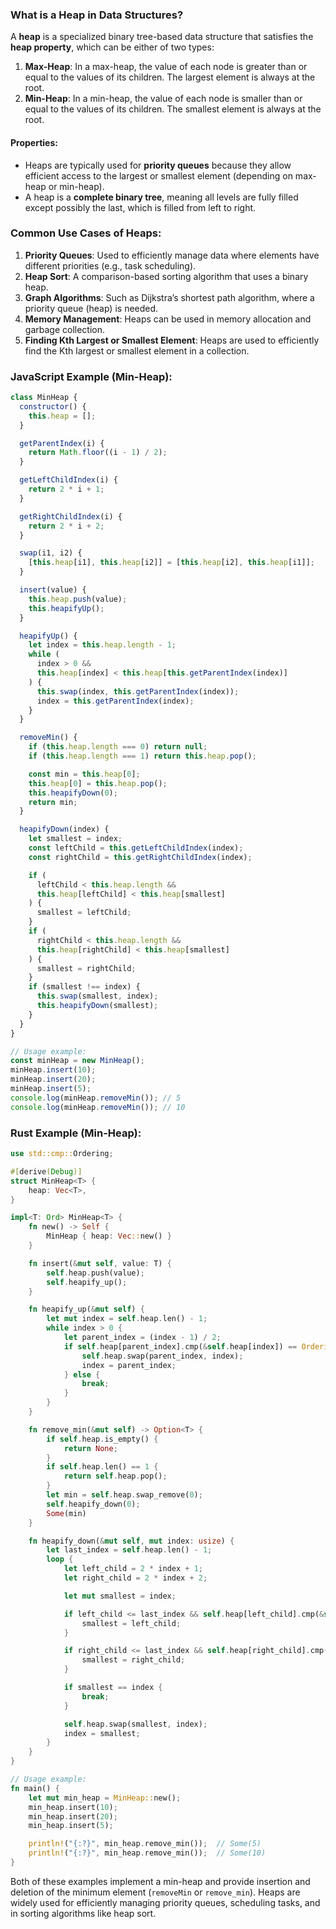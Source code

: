 ### What is a Heap in Data Structures?

A **heap** is a specialized binary tree-based data structure that satisfies the **heap property**, which can be either of two types:

1. **Max-Heap**: In a max-heap, the value of each node is greater than or equal to the values of its children. The largest element is always at the root.
2. **Min-Heap**: In a min-heap, the value of each node is smaller than or equal to the values of its children. The smallest element is always at the root.

#### Properties:

- Heaps are typically used for **priority queues** because they allow efficient access to the largest or smallest element (depending on max-heap or min-heap).
- A heap is a **complete binary tree**, meaning all levels are fully filled except possibly the last, which is filled from left to right.

### Common Use Cases of Heaps:

1. **Priority Queues**: Used to efficiently manage data where elements have different priorities (e.g., task scheduling).
2. **Heap Sort**: A comparison-based sorting algorithm that uses a binary heap.
3. **Graph Algorithms**: Such as Dijkstra’s shortest path algorithm, where a priority queue (heap) is needed.
4. **Memory Management**: Heaps can be used in memory allocation and garbage collection.
5. **Finding Kth Largest or Smallest Element**: Heaps are used to efficiently find the Kth largest or smallest element in a collection.

### JavaScript Example (Min-Heap):

```javascript
class MinHeap {
  constructor() {
    this.heap = [];
  }

  getParentIndex(i) {
    return Math.floor((i - 1) / 2);
  }

  getLeftChildIndex(i) {
    return 2 * i + 1;
  }

  getRightChildIndex(i) {
    return 2 * i + 2;
  }

  swap(i1, i2) {
    [this.heap[i1], this.heap[i2]] = [this.heap[i2], this.heap[i1]];
  }

  insert(value) {
    this.heap.push(value);
    this.heapifyUp();
  }

  heapifyUp() {
    let index = this.heap.length - 1;
    while (
      index > 0 &&
      this.heap[index] < this.heap[this.getParentIndex(index)]
    ) {
      this.swap(index, this.getParentIndex(index));
      index = this.getParentIndex(index);
    }
  }

  removeMin() {
    if (this.heap.length === 0) return null;
    if (this.heap.length === 1) return this.heap.pop();

    const min = this.heap[0];
    this.heap[0] = this.heap.pop();
    this.heapifyDown(0);
    return min;
  }

  heapifyDown(index) {
    let smallest = index;
    const leftChild = this.getLeftChildIndex(index);
    const rightChild = this.getRightChildIndex(index);

    if (
      leftChild < this.heap.length &&
      this.heap[leftChild] < this.heap[smallest]
    ) {
      smallest = leftChild;
    }
    if (
      rightChild < this.heap.length &&
      this.heap[rightChild] < this.heap[smallest]
    ) {
      smallest = rightChild;
    }
    if (smallest !== index) {
      this.swap(smallest, index);
      this.heapifyDown(smallest);
    }
  }
}

// Usage example:
const minHeap = new MinHeap();
minHeap.insert(10);
minHeap.insert(20);
minHeap.insert(5);
console.log(minHeap.removeMin()); // 5
console.log(minHeap.removeMin()); // 10
```

### Rust Example (Min-Heap):

```rust
use std::cmp::Ordering;

#[derive(Debug)]
struct MinHeap<T> {
    heap: Vec<T>,
}

impl<T: Ord> MinHeap<T> {
    fn new() -> Self {
        MinHeap { heap: Vec::new() }
    }

    fn insert(&mut self, value: T) {
        self.heap.push(value);
        self.heapify_up();
    }

    fn heapify_up(&mut self) {
        let mut index = self.heap.len() - 1;
        while index > 0 {
            let parent_index = (index - 1) / 2;
            if self.heap[parent_index].cmp(&self.heap[index]) == Ordering::Greater {
                self.heap.swap(parent_index, index);
                index = parent_index;
            } else {
                break;
            }
        }
    }

    fn remove_min(&mut self) -> Option<T> {
        if self.heap.is_empty() {
            return None;
        }
        if self.heap.len() == 1 {
            return self.heap.pop();
        }
        let min = self.heap.swap_remove(0);
        self.heapify_down(0);
        Some(min)
    }

    fn heapify_down(&mut self, mut index: usize) {
        let last_index = self.heap.len() - 1;
        loop {
            let left_child = 2 * index + 1;
            let right_child = 2 * index + 2;

            let mut smallest = index;

            if left_child <= last_index && self.heap[left_child].cmp(&self.heap[smallest]) == Ordering::Less {
                smallest = left_child;
            }

            if right_child <= last_index && self.heap[right_child].cmp(&self.heap[smallest]) == Ordering::Less {
                smallest = right_child;
            }

            if smallest == index {
                break;
            }

            self.heap.swap(smallest, index);
            index = smallest;
        }
    }
}

// Usage example:
fn main() {
    let mut min_heap = MinHeap::new();
    min_heap.insert(10);
    min_heap.insert(20);
    min_heap.insert(5);

    println!("{:?}", min_heap.remove_min());  // Some(5)
    println!("{:?}", min_heap.remove_min());  // Some(10)
}
```

Both of these examples implement a min-heap and provide insertion and deletion of the minimum element (`removeMin` or `remove_min`). Heaps are widely used for efficiently managing priority queues, scheduling tasks, and in sorting algorithms like heap sort.
